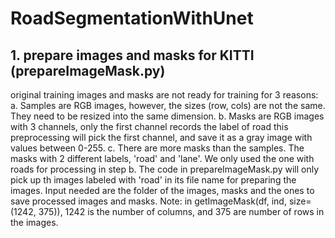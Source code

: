 # RoadSegmentationWithUnet
## 1. prepare images and masks for KITTI (prepareImageMask.py)
original training images and masks are not ready for training for 3 reasons:
a. Samples are RGB images, however, the sizes (row, cols) are not the same. They need to be resized
    into the same dimension.
b. Masks are RGB images with 3 channels, only the first channel records the label of road
    this preprocessing will pick the first channel, and save it as a gray image with values between
    0-255.
c. There are more masks than the samples. The masks with 2 different labels, 'road' and 'lane'. 
    We only used the one with roads for processing in step b. The code in prepareImageMask.py will
    only pick up th images labeled with 'road' in its file name for preparing the images.
Input needed are the folder of the images, masks and the ones to save processed images and masks.
Note: in getImageMask(df, ind, size=(1242, 375)), 1242 is the number of columns, and 375 are number of 
    rows in the images. 
